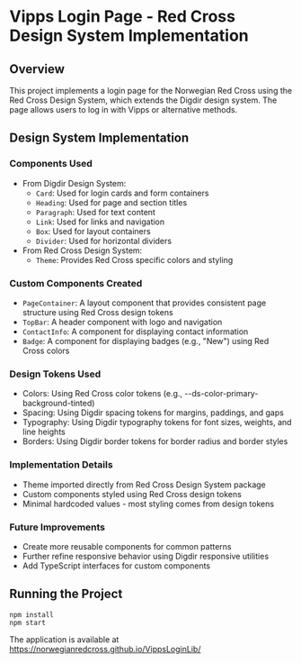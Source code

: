 # Vipps Login Page - Red Cross Design System Implementation

## Overview
This project implements a login page for the Norwegian Red Cross using the Red Cross Design System, which extends the Digdir design system. The page allows users to log in with Vipps or alternative methods.

## Design System Implementation

### Components Used
- From Digdir Design System:
  - `Card`: Used for login cards and form containers
  - `Heading`: Used for page and section titles
  - `Paragraph`: Used for text content
  - `Link`: Used for links and navigation
  - `Box`: Used for layout containers
  - `Divider`: Used for horizontal dividers
- From Red Cross Design System:
  - `Theme`: Provides Red Cross specific colors and styling

### Custom Components Created
- `PageContainer`: A layout component that provides consistent page structure using Red Cross design tokens
- `TopBar`: A header component with logo and navigation
- `ContactInfo`: A component for displaying contact information
- `Badge`: A component for displaying badges (e.g., "New") using Red Cross colors

### Design Tokens Used
- Colors: Using Red Cross color tokens (e.g., --ds-color-primary-background-tinted)
- Spacing: Using Digdir spacing tokens for margins, paddings, and gaps
- Typography: Using Digdir typography tokens for font sizes, weights, and line heights
- Borders: Using Digdir border tokens for border radius and border styles

### Implementation Details
- Theme imported directly from Red Cross Design System package
- Custom components styled using Red Cross design tokens
- Minimal hardcoded values - most styling comes from design tokens

### Future Improvements
- Create more reusable components for common patterns
- Further refine responsive behavior using Digdir responsive utilities
- Add TypeScript interfaces for custom components

## Running the Project
```
npm install
npm start
```

The application is  available at https://norwegianredcross.github.io/VippsLoginLib/
